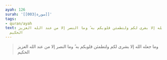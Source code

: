 ```yaml
---
ayah: 126
surah: '[[003|سورة]]'
tags:
- quran/ayah
text: وما جعله الله إلا بشرى لكم ولتطمئن قلوبكم به ۗ وما النصر إلا من عند الله العزيز
  الحكيم
---
```

> وما جعله الله إلا بشرى لكم ولتطمئن قلوبكم به ۗ وما النصر إلا من عند الله العزيز الحكيم
